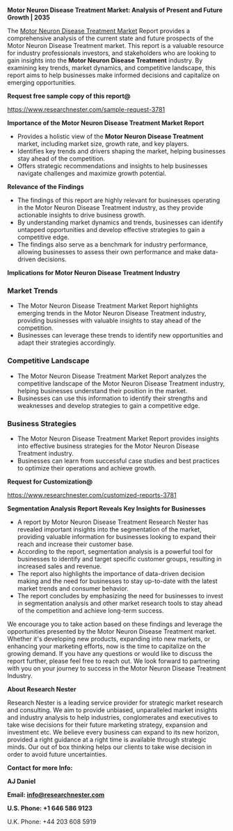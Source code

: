 ﻿<a name="_hlk168570615"></a><a name="_hlk168498031"></a>**Motor Neuron Disease Treatment Market: Analysis of Present and Future Growth | 2035**

The [Motor Neuron Disease Treatment Market](https://www.researchnester.com/reports/motor-neuron-disease-treatment-market/3781) Report provides a comprehensive analysis of the current state and future prospects of the Motor Neuron Disease Treatment market. This report is a valuable resource for industry professionals investors, and stakeholders who are looking to gain insights into the **Motor Neuron Disease Treatment** industry. By examining key trends, market dynamics, and competitive landscape, this report aims to help businesses make informed decisions and capitalize on emerging opportunities.

**Request free sample copy of this report@**

<https://www.researchnester.com/sample-request-3781> 

**Importance of the Motor Neuron Disease Treatment Market Report**

- Provides a holistic view of the **Motor Neuron Disease Treatment** market, including market size, growth rate, and key players.
- Identifies key trends and drivers shaping the market, helping businesses stay ahead of the competition.
- Offers strategic recommendations and insights to help businesses navigate challenges and maximize growth potential.

**Relevance of the Findings**

- The findings of this report are highly relevant for businesses operating in the Motor Neuron Disease Treatment industry, as they provide actionable insights to drive business growth.
- By understanding market dynamics and trends, businesses can identify untapped opportunities and develop effective strategies to gain a competitive edge.
- The findings also serve as a benchmark for industry performance, allowing businesses to assess their own performance and make data-driven decisions.

**Implications for Motor Neuron Disease Treatment Industry**
### **Market Trends**
- The Motor Neuron Disease Treatment Market Report highlights emerging trends in the Motor Neuron Disease Treatment industry, providing businesses with valuable insights to stay ahead of the competition.
- Businesses can leverage these trends to identify new opportunities and adapt their strategies accordingly.
### **Competitive Landscape**
- The Motor Neuron Disease Treatment Market Report analyzes the competitive landscape of the Motor Neuron Disease Treatment industry, helping businesses understand their position in the market.
- Businesses can use this information to identify their strengths and weaknesses and develop strategies to gain a competitive edge.
### **Business Strategies**
- The Motor Neuron Disease Treatment Market Report provides insights into effective business strategies for the Motor Neuron Disease Treatment industry.
- Businesses can learn from successful case studies and best practices to optimize their operations and achieve growth.

**Request for Customization@**

<https://www.researchnester.com/customized-reports-3781> 

**Segmentation Analysis Report Reveals Key Insights for Businesses**

- A report by Motor Neuron Disease Treatment Research Nester has revealed important insights into the segmentation of the market, providing valuable information for businesses looking to expand their reach and increase their customer base.
- According to the report, segmentation analysis is a powerful tool for businesses to identify and target specific customer groups, resulting in increased sales and revenue.
- The report also highlights the importance of data-driven decision making and the need for businesses to stay up-to-date with the latest market trends and consumer behavior.
- The report concludes by emphasizing the need for businesses to invest in segmentation analysis and other market research tools to stay ahead of the competition and achieve long-term success.

We encourage you to take action based on these findings and leverage the opportunities presented by the Motor Neuron Disease Treatment market. Whether it's developing new products, expanding into new markets, or enhancing your marketing efforts, now is the time to capitalize on the growing demand. If you have any questions or would like to discuss the report further, please feel free to reach out. We look forward to partnering with you on your journey to success in the Motor Neuron Disease Treatment Industry.

**About Research Nester**

Research Nester is a leading service provider for strategic market research and consulting. We aim to provide unbiased, unparalleled market insights and industry analysis to help industries, conglomerates and executives to take wise decisions for their future marketing strategy, expansion and investment etc. We believe every business can expand to its new horizon, provided a right guidance at a right time is available through strategic minds. Our out of box thinking helps our clients to take wise decision in order to avoid future uncertainties.

**Contact for more Info:**

**AJ Daniel**

**Email: info@researchnester.com**

**U.S. Phone: +1 646 586 9123**

U.K. Phone: +44 203 608 5919



